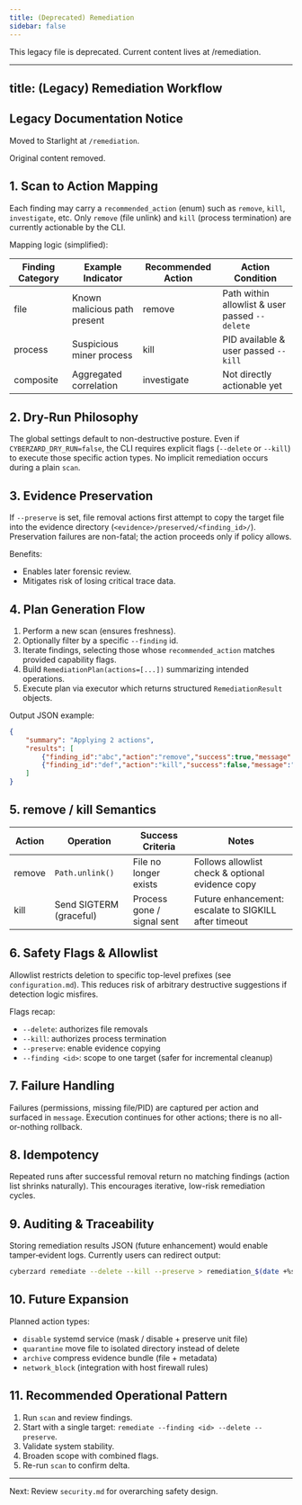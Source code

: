```yaml
---
title: (Deprecated) Remediation
sidebar: false
---
```


This legacy file is deprecated. Current content lives at /remediation.

---
title: (Legacy) Remediation Workflow
---
## Legacy Documentation Notice

Moved to Starlight at `/remediation`.

Original content removed.

## 1. Scan to Action Mapping

Each finding may carry a `recommended_action` (enum) such as `remove`, `kill`, `investigate`, etc. Only `remove` (file unlink) and `kill` (process termination) are currently actionable by the CLI.

Mapping logic (simplified):

| Finding Category | Example Indicator | Recommended Action | Action Condition |
|------------------|-------------------|--------------------|------------------|
| file | Known malicious path present | remove | Path within allowlist & user passed `--delete` |
| process | Suspicious miner process | kill | PID available & user passed `--kill` |
| composite | Aggregated correlation | investigate | Not directly actionable yet |

## 2. Dry-Run Philosophy

The global settings default to non-destructive posture. Even if `CYBERZARD_DRY_RUN=false`, the CLI requires explicit flags (`--delete` or `--kill`) to execute those specific action types. No implicit remediation occurs during a plain `scan`.

## 3. Evidence Preservation

If `--preserve` is set, file removal actions first attempt to copy the target file into the evidence directory (`<evidence>/preserved/<finding_id>/`). Preservation failures are non-fatal; the action proceeds only if policy allows.

Benefits:

- Enables later forensic review.
- Mitigates risk of losing critical trace data.

## 4. Plan Generation Flow

1. Perform a new scan (ensures freshness).
2. Optionally filter by a specific `--finding` id.
3. Iterate findings, selecting those whose `recommended_action` matches provided capability flags.
4. Build `RemediationPlan(actions=[...])` summarizing intended operations.
5. Execute plan via executor which returns structured `RemediationResult` objects.

Output JSON example:

```json
{
	"summary": "Applying 2 actions",
	"results": [
		{"finding_id":"abc","action":"remove","success":true,"message":"removed","changed":true},
		{"finding_id":"def","action":"kill","success":false,"message":"process not found","changed":false}
	]
}
```

## 5. remove / kill Semantics

| Action | Operation | Success Criteria | Notes |
|--------|-----------|------------------|-------|
| remove | `Path.unlink()` | File no longer exists | Follows allowlist check & optional evidence copy |
| kill | Send SIGTERM (graceful) | Process gone / signal sent | Future enhancement: escalate to SIGKILL after timeout |

## 6. Safety Flags & Allowlist

Allowlist restricts deletion to specific top-level prefixes (see `configuration.md`). This reduces risk of arbitrary destructive suggestions if detection logic misfires.

Flags recap:

- `--delete`: authorizes file removals
- `--kill`: authorizes process termination
- `--preserve`: enable evidence copying
- `--finding <id>`: scope to one target (safer for incremental cleanup)

## 7. Failure Handling

Failures (permissions, missing file/PID) are captured per action and surfaced in `message`. Execution continues for other actions; there is no all-or-nothing rollback.

## 8. Idempotency

Repeated runs after successful removal return no matching findings (action list shrinks naturally). This encourages iterative, low-risk remediation cycles.

## 9. Auditing & Traceability

Storing remediation results JSON (future enhancement) would enable tamper‑evident logs. Currently users can redirect output:

```bash
cyberzard remediate --delete --kill --preserve > remediation_$(date +%s).json
```

## 10. Future Expansion

Planned action types:

- `disable` systemd service (mask / disable + preserve unit file)
- `quarantine` move file to isolated directory instead of delete
- `archive` compress evidence bundle (file + metadata)
- `network_block` (integration with host firewall rules)

## 11. Recommended Operational Pattern

1. Run `scan` and review findings.
2. Start with a single target: `remediate --finding <id> --delete --preserve`.
3. Validate system stability.
4. Broaden scope with combined flags.
5. Re-run `scan` to confirm delta.

---

Next: Review `security.md` for overarching safety design.
